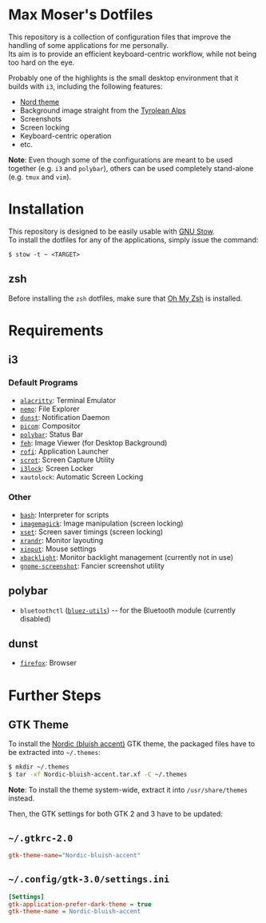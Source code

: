 # Max Moser's Dotfiles

This repository is a collection of configuration files that improve the handling of some applications for me personally.  
Its aim is to provide an efficient keyboard-centric workflow, while not being too hard on the eye.


Probably one of the highlights is the small desktop environment that it builds with `i3`, including the following features:

* [Nord theme](https://www.nordtheme.com/)
* Background image straight from the [Tyrolean Alps](https://www.alpbachtal.at/en)
* Screenshots
* Screen locking
* Keyboard-centric operation
* etc.


**Note**: Even though some of the configurations are meant to be used together (e.g. `i3` and `polybar`), others can be used completely stand-alone (e.g. `tmux` and `vim`).



# Installation

This repository is designed to be easily usable with [GNU Stow](https://www.gnu.org/software/stow/).  
To install the dotfiles for any of the applications, simply issue the command:

`$ stow -t ~ <TARGET>`


## zsh

Before installing the `zsh` dotfiles, make sure that [Oh My Zsh](https://github.com/ohmyzsh/ohmyzsh) is installed.



# Requirements


## i3

### Default Programs

* [`alacritty`](https://github.com/alacritty/alacritty): Terminal Emulator
* [`nemo`](https://wiki.archlinux.org/index.php/Nemo): File Explorer
* [`dunst`](https://github.com/dunst-project/dunst): Notification Daemon
* [`picom`](https://github.com/yshui/picom): Compositor
* [`polybar`](https://github.com/polybar/polybar): Status Bar
* [`feh`](https://feh.finalrewind.org/): Image Viewer (for Desktop Background)
* [`rofi`](https://github.com/davatorium/rofi): Application Launcher
* [`scrot`](https://github.com/resurrecting-open-source-projects/scrot): Screen Capture Utility
* [`i3lock`](https://github.com/i3/i3lock): Screen Locker
* `xautolock`: Automatic Screen Locking

### Other

* [`bash`](https://www.gnu.org/software/bash/): Interpreter for scripts
* [`imagemagick`](https://imagemagick.org/index.php): Image manipulation (screen locking)
* [`xset`](https://www.x.org/wiki/): Screen saver timings (screen locking)
* [`xrandr`](https://www.x.org/wiki/): Monitor layouting
* [`xinput`](https://www.x.org/wiki/): Mouse settings
* [`xbacklight`](https://www.x.org/wiki/): Monitor backlight management (currently not in use)
* [`gnome-screenshot`](https://gitlab.gnome.org/GNOME/gnome-screenshot): Fancier screenshot utility


## polybar

* `bluetoothctl` ([`bluez-utils`](http://www.bluez.org/)) -- for the Bluetooth module (currently disabled)


## dunst

* [`firefox`](https://www.mozilla.org/en-US/firefox/new/): Browser



# Further Steps


## GTK Theme

To install the [Nordic (bluish accent)](https://github.com/EliverLara/Nordic) GTK theme, the packaged files have to be extracted into `~/.themes`:

```bash
$ mkdir ~/.themes
$ tar -xf Nordic-bluish-accent.tar.xf -C ~/.themes
```

**Note**: To install the theme system-wide, extract it into `/usr/share/themes` instead.


Then, the GTK settings for both GTK 2 and 3 have to be updated:

`~/.gtkrc-2.0`
---
```ini
gtk-theme-name="Nordic-bluish-accent"
```

`~/.config/gtk-3.0/settings.ini`
---
```ini
[Settings]
gtk-application-prefer-dark-theme = true
gtk-theme-name = Nordic-bluish-accent
```

